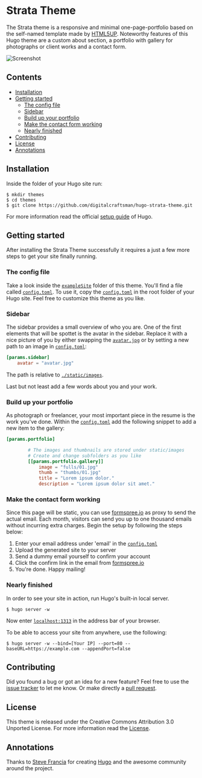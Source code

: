 # Strata Theme

The Strata theme is a responsive and minimal one-page-portfolio based on the self-named template made by [HTML5UP](//html5up.net/). Noteworthy features of this Hugo theme are a custom about section, a portfolio with gallery for photographs or client works and a contact form.

![Screenshot](https://raw.githubusercontent.com/digitalcraftsman/hugo-strata-theme/dev/images/screenshot.png)


## Contents

- [Installation](#installation)
- [Getting started](#getting-started)
    - [The config file](#the-config-file) 
    - [Sidebar](#sidebar)
    - [Build up your portfolio](#build-up-your-portfolio)
    - [Make the contact form working](#make-the-contact-form-working)
    - [Nearly finished](#nearly-finished)
- [Contributing](#contributing)
- [License](#license)
- [Annotations](#annotations)


## Installation

Inside the folder of your Hugo site run:

    $ mkdir themes
    $ cd themes
    $ git clone https://github.com/digitalcraftsman/hugo-strata-theme.git

For more information read the official [setup guide](//gohugo.io/overview/installing/) of Hugo.


## Getting started

After installing the Strata Theme successfully it requires a just a few more steps to get your site finally running.


### The config file

Take a look inside the [`exampleSite`](https://github.com/digitalcraftsman/hugo-strata-theme/tree/dev/exampleSite) folder of this theme. You'll find a file called [`config.toml`](//github.com/digitalcraftsman/hugo-strata-theme/blob/dev/exampleSite/config.toml). To use it, copy the [`config.toml`](//github.com/digitalcraftsman/hugo-strata-theme/blob/dev/exampleSite/config.toml) in the root folder of your Hugo site. Feel free to customize this theme as you like.

### Sidebar

The sidebar provides a small overview of who you are. One of the first elements that will be spottet is the avatar in the sidebar. Replace it with a nice picture of you by either swapping the [`avatar.jpg`](https://github.com/digitalcraftsman/hugo-strata-theme/blob/dev/static/images/avatar.jpg) or by setting a new path to an image in [`config.toml`](//github.com/digitalcraftsman/hugo-strata-theme/blob/dev/exampleSite/config.toml):

```toml
[params.sidebar]
    avatar = "avatar.jpg"
```

The path is relative to [`./static/images`](https://github.com/digitalcraftsman/hugo-strata-theme/tree/dev/static/images).

Last but not least add a few words about you and your work.


### Build up your portfolio

As photograph or freelancer, your most important piece in the resume is the work you've done. Within the [`config.toml`](//github.com/digitalcraftsman/hugo-strata-theme/blob/dev/exampleSite/config.toml) add the following snippet to add a new item to the gallery:

```toml
[params.portfolio]

        # The images and thumbnails are stored under static/images
        # Create and change subfolders as you like
        [[params.portfolio.gallery]]
            image = "fulls/01.jpg"
            thumb = "thumbs/01.jpg"
            title = "Lorem ipsum dolor."
            description = "Lorem ipsum dolor sit amet."
```

### Make the contact form working

Since this page will be static, you can use [formspree.io](//formspree.io/) as proxy to send the actual email. Each month, visitors can send you up to one thousand emails without incurring extra charges. Begin the setup by following the steps below:

1. Enter your email address under 'email' in the [`config.toml`](//github.com/digitalcraftsman/hugo-strata-theme/blob/dev/exampleSite/config.toml)
2. Upload the generated site to your server
3. Send a dummy email yourself to confirm your account
4. Click the confirm link in the email from [formspree.io](//formspree.io/)
5. You're done. Happy mailing!


### Nearly finished

In order to see your site in action, run Hugo's built-in local server. 

    $ hugo server -w

Now enter [`localhost:1313`](//localhost:1313) in the address bar of your browser.

To be able to access your site from anywhere, use the following:

    $ hugo server -w --bind=[Your IP] --port=80 --baseURL=https://example.com --appendPort=false


## Contributing

Did you found a bug or got an idea for a new feature? Feel free to use the [issue tracker](//github.com/digitalcraftsman/hugo-strata-theme/issues) to let me know. Or make directly a [pull request](//github.com/digitalcraftsman/hugo-strata-theme/pulls).


## License

This theme is released under the Creative Commons Attribution 3.0 Unported  License. For more information read the [License](//github.com/digitalcraftsman/hugo-strata-theme/blob/dev/LICENSE.md).


## Annotations

Thanks to [Steve Francia](//github.com/spf13) for creating [Hugo](//gohugo.io) and the awesome community around the project.
